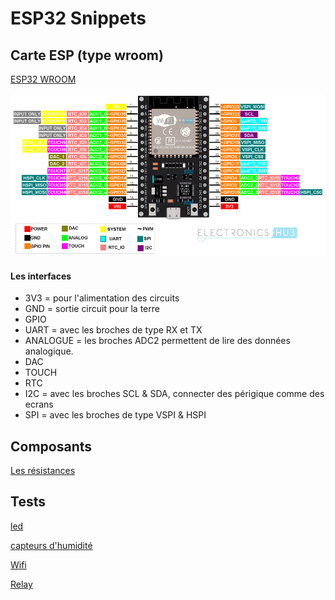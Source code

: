 # ESP32 Snippets


## Carte ESP (type wroom)

[ESP32 WROOM](https://www.upesy.fr/blogs/tutorials/esp32-pinout-reference-gpio-pins-ultimate-guide)

![Schema esp32 wroom](./doc/img/esp32_wroom_rev2_pinout.jpeg)

#### Les interfaces

- 3V3 = pour l'alimentation des circuits
- GND = sortie circuit pour la terre
- GPIO 
- UART = avec les broches de type RX et TX
- ANALOGUE = les broches ADC2 permettent de lire des données analogique.
- DAC 
- TOUCH 
- RTC 
- I2C = avec les broches SCL & SDA, connecter des périgique comme des ecrans
- SPI = avec les broches de type VSPI & HSPI

## Composants

[Les résistances](https://www.alloprof.qc.ca/fr/eleves/bv/sciences/les-resistors-et-leur-code-de-couleurs-s1533)


## Tests
[led](./doc/led.md)

[capteurs d'humidité](./doc/capteur-humidite.md)

[Wifi](./src/bin/test-wifi.rs)

[Relay](./src/bin/test-relay.rs)

